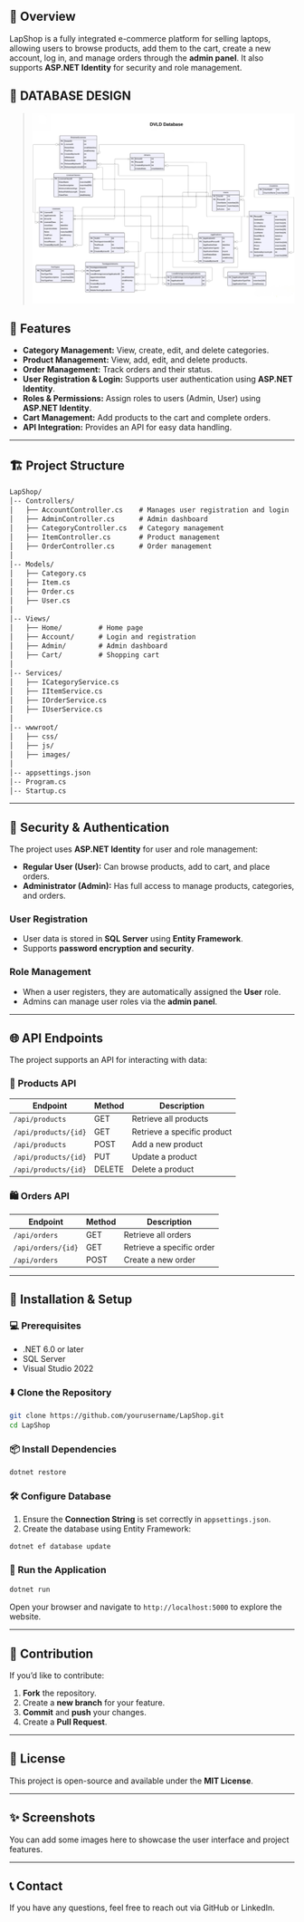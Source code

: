 ## 📌 Overview
LapShop is a fully integrated e-commerce platform for selling laptops, allowing users to browse products, add them to the cart, create a new account, log in, and manage orders through the **admin panel**. It also supports **ASP.NET Identity** for security and role management.

## 🚀 DATABASE DESIGN

> ![Hosted Image](https://github.com/SE-ZEYAD/DVLD_System/blob/main/DVLD_DATABASE_DIAGRAM.jpg)

## 🚀 Features
- **Category Management:** View, create, edit, and delete categories.
- **Product Management:** View, add, edit, and delete products.
- **Order Management:** Track orders and their status.
- **User Registration & Login:** Supports user authentication using **ASP.NET Identity**.
- **Roles & Permissions:** Assign roles to users (Admin, User) using **ASP.NET Identity**.
- **Cart Management:** Add products to the cart and complete orders.
- **API Integration:** Provides an API for easy data handling.

---

## 🏗️ Project Structure

```
LapShop/
│-- Controllers/
│   ├── AccountController.cs    # Manages user registration and login
│   ├── AdminController.cs      # Admin dashboard
│   ├── CategoryController.cs   # Category management
│   ├── ItemController.cs       # Product management
│   ├── OrderController.cs      # Order management
│
│-- Models/
│   ├── Category.cs  
│   ├── Item.cs  
│   ├── Order.cs  
│   ├── User.cs  
│
│-- Views/
│   ├── Home/         # Home page
│   ├── Account/      # Login and registration
│   ├── Admin/        # Admin dashboard
│   ├── Cart/         # Shopping cart
│
│-- Services/
│   ├── ICategoryService.cs  
│   ├── IItemService.cs  
│   ├── IOrderService.cs  
│   ├── IUserService.cs  
│
│-- wwwroot/
│   ├── css/
│   ├── js/
│   ├── images/
│
│-- appsettings.json  
│-- Program.cs  
│-- Startup.cs  
```

---

## 🔐 Security & Authentication
The project uses **ASP.NET Identity** for user and role management:
- **Regular User (User):** Can browse products, add to cart, and place orders.
- **Administrator (Admin):** Has full access to manage products, categories, and orders.

### User Registration
- User data is stored in **SQL Server** using **Entity Framework**.
- Supports **password encryption and security**.

### Role Management
- When a user registers, they are automatically assigned the **User** role.
- Admins can manage user roles via the **admin panel**.

---

## 🌐 API Endpoints
The project supports an API for interacting with data:

### 🛒 Products API
| Endpoint               | Method | Description          |
|------------------------|--------|----------------------|
| `/api/products`       | GET    | Retrieve all products |
| `/api/products/{id}`  | GET    | Retrieve a specific product |
| `/api/products`       | POST   | Add a new product |
| `/api/products/{id}`  | PUT    | Update a product |
| `/api/products/{id}`  | DELETE | Delete a product |

### 🛍️ Orders API
| Endpoint               | Method | Description          |
|------------------------|--------|----------------------|
| `/api/orders`         | GET    | Retrieve all orders |
| `/api/orders/{id}`    | GET    | Retrieve a specific order |
| `/api/orders`         | POST   | Create a new order |

---

## 🔧 Installation & Setup

### 💻 Prerequisites
- .NET 6.0 or later
- SQL Server
- Visual Studio 2022

### ⬇️ Clone the Repository
```bash
git clone https://github.com/yourusername/LapShop.git
cd LapShop
```

### 📦 Install Dependencies
```bash
dotnet restore
```

### 🛠️ Configure Database
1. Ensure the **Connection String** is set correctly in `appsettings.json`.
2. Create the database using Entity Framework:
```bash
dotnet ef database update
```

### 🚀 Run the Application
```bash
dotnet run
```

Open your browser and navigate to `http://localhost:5000` to explore the website.

---

## 📢 Contribution
If you’d like to contribute:
1. **Fork** the repository.
2. Create a **new branch** for your feature.
3. **Commit** and **push** your changes.
4. Create a **Pull Request**.

---

## 📜 License
This project is open-source and available under the **MIT License**.

---

## ✨ Screenshots
You can add some images here to showcase the user interface and project features.

---

## 📞 Contact
If you have any questions, feel free to reach out via GitHub or LinkedIn.
